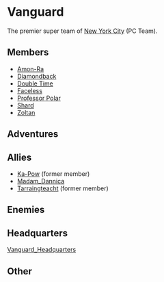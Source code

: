 # Vanguard
The premier super team of [New York City](../locations/New_York_State/New_York_City/New_York_City.md) (PC Team).

## Members
- [Amon-Ra](/player_characters/Amon-Ra.md)
- [Diamondback](/player_characters/Diamondback.md)
- [Double Time](player_characters/Double_Time.md)
- [Faceless](player_characters/Faceless.md)
- [Professor Polar](player_characters/Professor_Polar.md)
- [Shard](player_characters/Shard.md)
- [Zoltan](/player_characters/Zoltan.md)

## Adventures


## Allies
- [Ka-Pow](/npcs/Ka-Pow.md) (former member)
- [Madam_Dannica](/npcs/Madam_Dannica.md)
- [Tarraingteacht](/npcs/Tarraingteacht.md) (former member)

## Enemies


## Headquarters
[Vanguard_Headquarters](/locations/New_York_State/New_York_City/Brooklyn/Vanguard_Headquarters.md)

## Other
